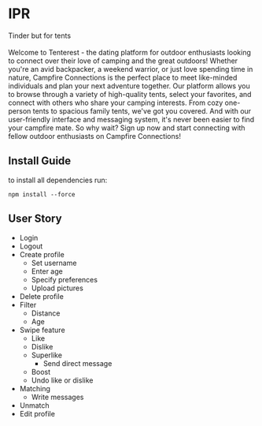 # IPR
Tinder but for tents
<br>
<br>
Welcome to Tenterest - the dating platform for outdoor enthusiasts looking to connect over their love of camping and the great outdoors! Whether you're an avid backpacker, a weekend warrior, or just love spending time in nature, Campfire Connections is the perfect place to meet like-minded individuals and plan your next adventure together. Our platform allows you to browse through a variety of high-quality tents, select your favorites, and connect with others who share your camping interests. From cozy one-person tents to spacious family tents, we've got you covered. And with our user-friendly interface and messaging system, it's never been easier to find your campfire mate. So why wait? Sign up now and start connecting with fellow outdoor enthusiasts on Campfire Connections!

## Install Guide

to install all dependencies run:

`npm install --force`


## User Story
   - Login
   - Logout
   - Create profile
        - Set username
        - Enter age
        - Specify preferences
        - Upload pictures
   - Delete profile
   - Filter
        - Distance
        - Age
   - Swipe feature
        - Like
        - Dislike
        - Superlike
            - Send direct message
        - Boost
        - Undo like or dislike
   - Matching
        - Write messages
   - Unmatch
   - Edit profile
